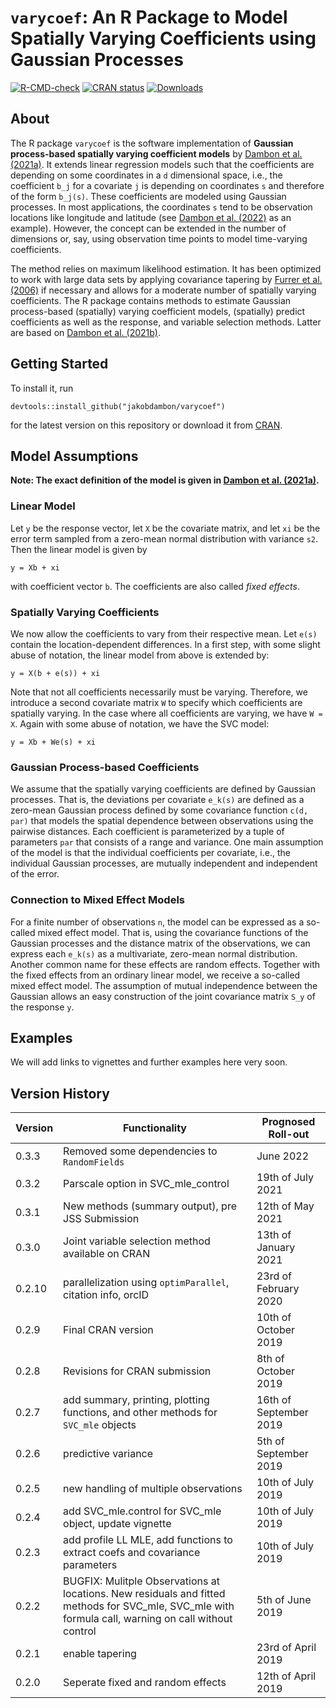# `varycoef`: An R Package to Model Spatially Varying Coefficients using Gaussian Processes

[![R-CMD-check](https://github.com/jakobdambon/varycoef/actions/workflows/R-CMD-check.yaml/badge.svg)](https://github.com/jakobdambon/varycoef/actions/workflows/R-CMD-check.yaml) [![CRAN status](https://www.r-pkg.org/badges/version/varycoef)](https://CRAN.R-project.org/package=varycoef) [![Downloads](http://cranlogs.r-pkg.org/badges/grand-total/varycoef?color=green)](http://www.r-pkg.org/pkg/gglasso)

## About

The R package `varycoef` is the software implementation of **Gaussian process-based spatially varying coefficient models** by [Dambon et al. (2021a)](https://www.sciencedirect.com/science/article/pii/S2211675320300646). It extends linear regression models such that the coefficients are depending on some coordinates in a `d` dimensional space, i.e., the coefficient `b_j` for a covariate `j` is depending on coordinates `s` and therefore of the form `b_j(s)`. These coefficients are modeled using Gaussian processes. In most applications, the coordinates `s` tend to be observation locations like longitude and latitude (see [Dambon et al. (2022)](https://sjes.springeropen.com/articles/10.1186/s41937-021-00080-2) as an example). However, the concept can be extended in the number of dimensions or, say, using observation time points to model time-varying coefficients.

The method relies on maximum likelihood estimation. It has been optimized to work with large data sets by applying covariance tapering by [Furrer et al. (2006)](https://www.jstor.org/stable/27594195) if necessary and allows for a moderate number of spatially varying coefficients. The R package contains methods to estimate Gaussian process-based (spatially) varying coefficient models, (spatially) predict coefficients as well as the response, and variable selection methods. Latter are based on [Dambon et al. (2021b)](https://arxiv.org/abs/2101.01932).

## Getting Started

To install it, run

```
devtools::install_github("jakobdambon/varycoef")
```

for the latest version on this repository or download it from [CRAN](https://cran.r-project.org/web/packages/varycoef/index.html).

## Model Assumptions

**Note: The exact definition of the model is given in [Dambon et al. (2021a)](https://www.sciencedirect.com/science/article/pii/S2211675320300646).**

### Linear Model

Let `y` be the response vector, let `X` be the covariate matrix, and let `xi` be the error term sampled from a zero-mean normal distribution with variance `s2`. Then the linear model is given by

```
y = Xb + xi
```

with coefficient vector `b`. The coefficients are also called *fixed effects*.

### Spatially Varying Coefficients

We now allow the coefficients to vary from their respective mean. Let `e(s)` contain the location-dependent differences. In a first step, with some slight abuse of notation, the linear model from above is extended by:

```
y = X(b + e(s)) + xi
```

Note that not all coefficients necessarily must be varying. Therefore, we introduce a second covariate matrix `W` to specify which coefficients are spatially varying. In the case where all coefficients are varying, we have `W = X`. Again with some abuse of notation, we have the SVC model:

```
y = Xb + We(s) + xi
```

### Gaussian Process-based Coefficients

We assume that the spatially varying coefficients are defined by Gaussian processes. That is, the deviations per covariate `e_k(s)` are defined as a zero-mean Gaussian process defined by some covariance function `c(d, par)` that models the spatial dependence between observations using the pairwise distances. Each coefficient is parameterized by a tuple of parameters `par` that consists of a range and variance. One main assumption of the model is that the individual coefficients per covariate, i.e., the individual Gaussian processes, are mutually independent and independent of the error.

### Connection to Mixed Effect Models

For a finite number of observations `n`, the model can be expressed as a so-called mixed effect model. That is, using the covariance functions of the Gaussian processes and the distance matrix of the observations, we can express each `e_k(s)` as a multivariate, zero-mean normal distribution. Another common name for these effects are random effects. Together with the fixed effects from an ordinary linear model, we receive a  so-called mixed effect model. The assumption of mutual independence between the Gaussian allows an easy construction of the joint covariance matrix `S_y` of the response `y`. 

## Examples

We will add links to vignettes and further examples here very soon.

## Version History

| Version | Functionality                                                                                                                                        | Prognosed Roll-out     |
|----------------------|---------------------------------|-----------------|
| 0.3.3   | Removed some dependencies to `RandomFields`                                                                                                          | June 2022              |
| 0.3.2   | Parscale option in SVC_mle_control                                                                                                                   | 19th of July 2021      |
| 0.3.1   | New methods (summary output), pre JSS Submission                                                                                                     | 12th of May 2021       |
| 0.3.0   | Joint variable selection method available on CRAN                                                                                                    | 13th of January 2021   |
| 0.2.10  | parallelization using `optimParallel`, citation info, orcID                                                                                          | 23rd of February 2020  |
| 0.2.9   | Final CRAN version                                                                                                                                   | 10th of October 2019   |
| 0.2.8   | Revisions for CRAN submission                                                                                                                        | 8th of October 2019    |
| 0.2.7   | add summary, printing, plotting functions, and other methods for `SVC_mle` objects                                                                   | 16th of September 2019 |
| 0.2.6   | predictive variance                                                                                                                                  | 5th of September 2019  |
| 0.2.5   | new handling of multiple observations                                                                                                                | 10th of July 2019      |
| 0.2.4   | add SVC_mle.control for SVC_mle object, update vignette                                                                                              | 10th of July 2019      |
| 0.2.3   | add profile LL MLE, add functions to extract coefs and covariance parameters                                                                         | 10th of July 2019      |
| 0.2.2   | BUGFIX: Mulitple Observations at locations. New residuals and fitted methods for SVC_mle, SVC_mle with formula call, warning on call without control | 5th of June 2019       |
| 0.2.1   | enable tapering                                                                                                                                      | 23rd of April 2019     |
| 0.2.0   | Seperate fixed and random effects                                                                                                                    | 12th of April 2019     |
